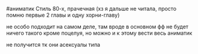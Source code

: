 #аниматик
Стиль 80-х, прачечная (хз я дальше не читала, просто помню первые 2 главы и одну хорни-главу)

не особо подходит на самом деле, там вроде в основном фф не будет ничего такого кроме поцелуя, но можно и к этому вести весь аниматик

не получится тк они асексуалы типа